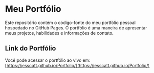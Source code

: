 # Meu Portfólio

Este repositório contém o código-fonte do meu portfólio pessoal hospedado no GitHub Pages. O portfólio é uma maneira de apresentar meus projetos, habilidades e informações de contato.

## Link do Portfólio

Você pode acessar o portfólio ao vivo em: [https://jesscatt.github.io/Portfolio/](https://jesscatt.github.io/Portfolio/)
